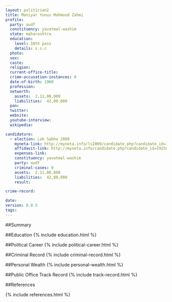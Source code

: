 ```yaml
---
layout: politician2
title: Maniyar Yunus Mahmood Zahmi
profile: 
  party: audf
  constituency: yavatmal-washim
  state: maharashtra
  education: 
    level: 10th pass
    details: s.s.c
  photo: 
  sex: 
  caste: 
  religion: 
  current-office-title: 
  crime-accusation-instances: 0
  date-of-birth: 1960
  profession: 
  networth: 
    assets:  2,11,00,000
    liabilities:  42,00,000
  pan: 
  twitter: 
  website: 
  youtube-interview: 
  wikipedia: 

candidature: 
  - election: Lok Sabha 2009
    myneta-link: http://myneta.info/ls2009/candidate.php?candidate_id=1925
    affidavit-link: http://myneta.info/candidate.php?candidate_id=1925&scan=original
    expenses-link: 
    constituency: yavatmal-washim 
    party: audf
    criminal-cases: 0
    assets:  2,11,00,000
    liabilities:  42,00,000
    result:  

crime-record: 

date: 
version: 0.0.5
tags: 
---
```

##Summary


##Education
{% include education.html %}


##Political Career
{% include political-career.html %}


##Criminal Record
{% include criminal-record.html %}


##Personal Wealth
{% include personal-wealth.html %}


##Public Office Track Record
{% include track-record.html %}


##References


{% include references.html %}